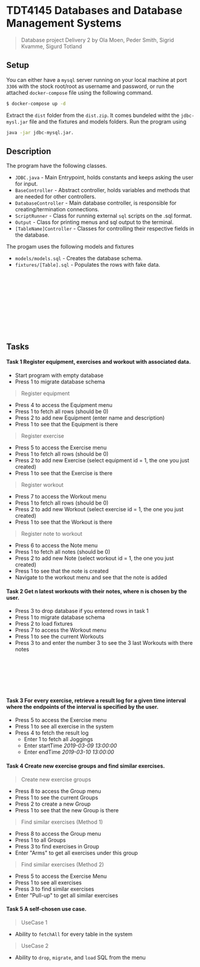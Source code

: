# TDT4145 Databases and Database Management Systems

> Database project Delivery 2 by Ola Moen, Peder Smith, Sigrid Kvamme, Sigurd Totland

## Setup

You can either have a `mysql` server running on your local machine at port `3306` with the stock root/root as username and password, or run the attached `docker-compose` file using the following command.

```sh
$ docker-compose up -d
```

Extract the `dist` folder from the `dist.zip`. It comes bundeled witht the `jdbc-mysl.jar` file and the fixtures and models folders. Run the program using

```sh
java -jar jdbc-mysql.jar.
```

## Description

The program have the following classes.

- `JDBC.java` - Main Entrypoint, holds constants and keeps asking the user for input.
- `BaseController` - Abstract controller, holds variables and methods that are needed for other controllers.
- `DatabaseController` - Main database controller, is responsible for creating/termination connections.
- `ScriptRunner` - Class for running external `sql` scripts on the .sql format.
- `Output` - Class for printing menus and sql output to the terminal.
- `[TableName]Controller` - Classes for controlling their respective fields in the database.

The progam uses the following models and fixtures

- `models/models.sql` - Creates the database schema.
- `fixtures/[Table].sql` - Populates the rows with fake data.

<br>
<br>
<br>
<br>
<br>
<br>
<br>
<br>
<br>

## Tasks

#### Task 1 Register equipment, exercises and workout with associated data.

- Start program with empty database
- Press 1 to migrate database schema

> Register equipment

- Press 4 to access the Equipment menu
- Press 1 to fetch all rows (should be 0)
- Press 2 to add new Equipment (enter name and description)
- Press 1 to see that the Equipment is there

> Register exercise

- Press 5 to access the Exercise menu
- Press 1 to fetch all rows (should be 0)
- Press 2 to add new Exercise (select equipment id = 1, the one you just created)
- Press 1 to see that the Exercise is there

> Register workout

- Press 7 to access the Workout menu
- Press 1 to fetch all rows (should be 0)
- Press 2 to add new Workout (select exercise id = 1, the one you just created)
- Press 1 to see that the Workout is there

> Register note to workout

- Press 6 to access the Note menu
- Press 1 to fetch all notes (should be 0)
- Press 2 to add new Note (select workout id = 1, the one you just created)
- Press 1 to see that the note is created
- Navigate to the workout menu and see that the note is added

#### Task 2 Get n latest workouts with their notes, where n is chosen by the user.

- Press 3 to drop database if you entered rows in task 1
- Press 1 to migrate database schema
- Press 2 to load fixtures
- Press 7 to access the Workout menu
- Press 1 to see the current Workouts
- Press 3 to and enter the number 3 to see the 3 last Workouts with there notes

<br>
<br>
<br>
<br>
<br>

#### Task 3 For every exercise, retrieve a result log for a given time interval where the endpoints of the interval is specified by the user.

- Press 5 to access the Exercise menu
- Press 1 to see all exercise in the system
- Press 4 to fetch the result log
  - Enter 1 to fetch all Joggings
  - Enter startTime _2019-03-09 13:00:00_
  - Enter endTime _2019-03-10 13:00:00_

#### Task 4 Create new exercise groups and find similar exercises.

> Create new exercise groups

- Press 8 to access the Group menu
- Press 1 to see the current Groups
- Press 2 to create a new Group
- Press 1 to see that the new Group is there

> Find similar exercises (Method 1)

- Press 8 to access the Group menu
- Press 1 to all Groups
- Press 3 to find exercises in Group
- Enter "Arms" to get all exercises under this group

> Find similar exercises (Method 2)

- Press 5 to access the Exercise Menu
- Press 1 to see all exercises
- Press 3 to find similar exercises
- Enter "Pull-up" to get all similar exercises

#### Task 5 A self-chosen use case.

> UseCase 1

- Ability to `fetchAll` for every table in the system

> UseCase 2

- Ability to `drop`, `migrate`, and `load` SQL from the menu
